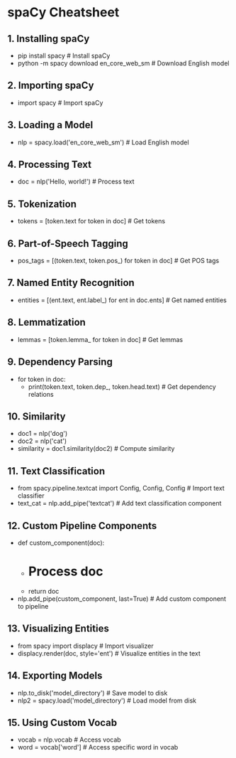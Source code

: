 # spaCy Cheatsheet

## 1. Installing spaCy
- pip install spacy  # Install spaCy
- python -m spacy download en_core_web_sm  # Download English model

## 2. Importing spaCy
- import spacy  # Import spaCy

## 3. Loading a Model
- nlp = spacy.load('en_core_web_sm')  # Load English model

## 4. Processing Text
- doc = nlp('Hello, world!')  # Process text

## 5. Tokenization
- tokens = [token.text for token in doc]  # Get tokens

## 6. Part-of-Speech Tagging
- pos_tags = [(token.text, token.pos_) for token in doc]  # Get POS tags

## 7. Named Entity Recognition
- entities = [(ent.text, ent.label_) for ent in doc.ents]  # Get named entities

## 8. Lemmatization
- lemmas = [token.lemma_ for token in doc]  # Get lemmas

## 9. Dependency Parsing
- for token in doc:
  - print(token.text, token.dep_, token.head.text)  # Get dependency relations

## 10. Similarity
- doc1 = nlp('dog')
- doc2 = nlp('cat')
- similarity = doc1.similarity(doc2)  # Compute similarity

## 11. Text Classification
- from spacy.pipeline.textcat import Config, Config, Config  # Import text classifier
- text_cat = nlp.add_pipe('textcat')  # Add text classification component

## 12. Custom Pipeline Components
- def custom_component(doc):
  - # Process doc
  - return doc
- nlp.add_pipe(custom_component, last=True)  # Add custom component to pipeline

## 13. Visualizing Entities
- from spacy import displacy  # Import visualizer
- displacy.render(doc, style='ent')  # Visualize entities in the text

## 14. Exporting Models
- nlp.to_disk('model_directory')  # Save model to disk
- nlp2 = spacy.load('model_directory')  # Load model from disk

## 15. Using Custom Vocab
- vocab = nlp.vocab  # Access vocab
- word = vocab['word']  # Access specific word in vocab
